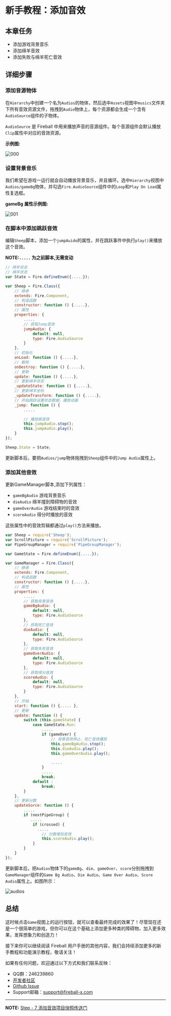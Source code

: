 # 新手教程：添加音效

## 本章任务

- 添加游戏背景音乐
- 添加绵羊音效
- 添加失败与绵羊死亡音效


## 详细步骤

### 添加音源物体

在`Hierarchy`中创建一个名为`Audios`的物体，然后选中`Assets`视图中`musics`文件夹下所有音效资源文件，拖拽到`Audio`物体上，每个资源都会生成一个含有`AudioSource`组件的子物体。

`AudioSource` 是 Fireball 中用来播放声音的音源组件。每个音源组件会默认播放`Clip`属性中对应的音效资源。

**示例图:**

 ![000](https://cloud.githubusercontent.com/assets/7564028/6865382/268578a0-d4a8-11e4-9490-d550232862ca.png)


### 设置背景音乐

我们希望在游戏一运行就会自动播放背景音乐，并且循环。选中`Hierarchy`视图中`Audios/gameBg`物体，并勾选`Fire.AudioSource`组件中的`Loop`和`Play On Load`属性复选框。

**gameBg 属性示例图:**

 ![001](https://cloud.githubusercontent.com/assets/7564028/6865439/bf79ae1e-d4a8-11e4-98ff-d7d6e2f9d7c5.png)

### 在脚本中添加跳跃音效

编辑`Sheep`脚本，添加一个`jumpAuido`的属性，并在跳跃事件中执行`play()`来播放这个音效。

**NOTE:`.....` 为之前脚本,无需变动**

```js
// 绵羊状态
// 绵羊状态
var State = Fire.defineEnum({.....});

var Sheep = Fire.Class({
    // 继承
    extends: Fire.Component,
    // 构造函数
    constructor: function () {.....},
    // 属性
    properties: {
        .....
        // 获取Jump音效
        jumpAudio: {
            default: null,
            type: Fire.AudioSource
        }
    },
    // 初始化
    onLoad: function () {.....},
    // 删除
    onDestroy: function () {.....},
    // 更新
    update: function () {.....},
    // 更新绵羊状态
    _updateState: function () {.....},
    // 更新绵羊坐标
    _updateTransform: function () {.....},
    // 开始跳跃设置状态数据，播放动画
    _jump: function () {
        .....

        // 播放跳音效
        this.jumpAudio.stop();
        this.jumpAudio.play();
    }
});

Sheep.State = State;
```

更新脚本后，要把`Audios/jump`物体拖拽到`Sheep`组件中的`Jump Audio`属性上。

### 添加其他音效

更新GameManager脚本,添加下列属性：

- `gameBgAudio` 游戏背景音乐
- `dieAudio` 绵羊撞到障碍物的音效
- `gameOverAudio` 游戏结束时的音效
- `scoreAudio` 得分时播放的音效

这些属性中的音效剪辑都通过`play()`方法来播放。

```js
var Sheep = require('Sheep');
var ScrollPicture = require('ScrollPicture');
var PipeGroupManager = require('PipeGroupManager');

var GameState = Fire.defineEnum({.....});

var GameManager = Fire.Class({
    // 继承
    extends: Fire.Component,
    // 构造函数
    constructor: function () {.....},
    // 属性
    properties: {
        .....
        // 获取背景音效
        gameBgAudio: {
            default: null,
            type: Fire.AudioSource
        },
        // 获取死亡音效
        dieAudio: {
            default: null,
            type: Fire.AudioSource
        },
        // 获取失败音效
        gameOverAudio: {
            default: null,
            type: Fire.AudioSource
        },
        // 获取得分音效
        scoreAudio: {
            default: null,
            type: Fire.AudioSource
        }
    },
    // 开始
    start: function () {..... },
    // 更新
    update: function () {
        switch (this.gameState) {
            case GameState.Run:
                .....
                if (gameOver) {
                    // 背景音效停止，死亡音效播放
                    this.gameBgAudio.stop();
                    this.dieAudio.play();
                    this.gameOverAudio.play();

                    .....
                }
                .....
                break;
            default :
                break;
        }
    },
    // 更新分数
    updateSorce: function () {
        .....
        if (nextPipeGroup) {
           .....
            if (crossed) {
              .....
                // 分数增加音效
                this.scoreAudio.play();
            }
        }
    }
});
```

更新脚本后，把`Audios`物体下的`gameBg`、`die`、`gameOver`、`score`分别拖拽到`GameManager`组件的`Game Bg Audio`、`Die Audio`、`Game Over Audio`、`Score Audio`属性上。如图所示：

![audios](https://cloud.githubusercontent.com/assets/344547/7317355/a2ef24fc-eab2-11e4-90ee-7210900905f5.png)


## 总结

这时候点击`Game`视图上的运行按钮，就可以查看最终完成的效果了！尽管现在还是一个很简单的游戏，但你可以在这个基础上添加更多种类的障碍物，加入更多效果，发挥想象力和创造力！

接下来你可以继续阅读 Fireball 用户手册的其他内容，我们会持续添加更多的新手教程和功能演示教程，敬请关注！

如果有任何问题，欢迎通过以下方式和我们联系反映：

- QQ群：246239860
- [开发者社区](http://forum.fireball-x.com)
- [Github Issue](https://github.com/fireball-x/fireball/issues)
- Support邮箱：support@fireball-x.com

----

**NOTE:** [ Step - 7 添加音效项目快照传送门](https://github.com/fireball-x/tutorial/commits/step-7)
